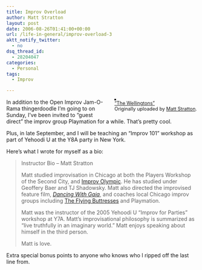 ```yaml
---
title: Improv Overload
author: Matt Stratton
layout: post
date: 2006-08-26T01:41:00+00:00
url: /life-in-general/improv-overload-3
aktt_notify_twitter:
  - no
dsq_thread_id:
  - 28204047
categories:
  - Personal
tags:
  - Improv

---
```

<div style="float:right;margin-left:10px;margin-bottom:10px;">
  <a title="photo sharing" href="https://www.flickr.com/photos/mugsy/11258027/"><img style="border:solid 2px #000000;" src="https://static.flickr.com/10/11258027_40d146b604_m.jpg" alt="" /></a><br /> <span style="font-size:.9em;margin-top:0;"> <a href="https://www.flickr.com/photos/mugsy/11258027/">&#8220;The Wellingtons&#8221;</a><br /> Originally uploaded by <a href="https://www.flickr.com/people/mugsy/">Matt Stratton</a>. </span>
</div>

In addition to the Open Improv Jam-O-Rama thingerdoodle I&#8217;m going to on Sunday, I&#8217;ve been invited to &#8220;guest direct&#8221; the improv group Playmation for a while. That&#8217;s pretty cool.

Plus, in late September, and I will be teaching an &#8220;Improv 101&#8221; workshop as part of Yehoodi U at the Y8A party in New York.

Here&#8217;s what I wrote for myself as a bio:

> Instructor Bio &#8211; Matt Stratton
> 
> Matt studied improvisation in Chicago at both the Players Workshop of the Second City, and <a class="postlink" href="https://www.iochicago.net/" target="_blank">Improv Olympic</a>. He has studied under Geoffery Baer and TJ Shadowsky. Matt also directed the improvised feature film, <span style="font-style:italic;"><a class="postlink" href="https://www.dancingwithgaia.com/" target="_blank">Dancing With Gaia</a></span>, and coaches local Chicago improv groups including <a class="postlink" href="https://www.google.com/url?sa=t&ct=res&cd=1&url=http%3A%2F%2Fflyingbuttresses.net%2F&ei=1BDuROn5Er3kaZKggfgB&sig2=Nu7bpC-ZL9YUqNz-dKYntw" target="_blank">The Flying Buttresses</a> and Playmation.
> 
> Matt was the instructor of the 2005 Yehoodi U &#8220;Improv for Parties&#8221; workshop at Y7A. Matt&#8217;s improvisational philosophy is summarized as &#8220;live truthfully in an imaginary world.&#8221; Matt enjoys speaking about himself in the third person.
> 
> Matt is love.

Extra special bonus points to anyone who knows who I ripped off the last line from.